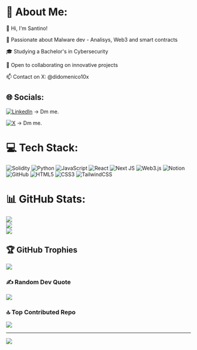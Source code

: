 # 💫 About Me:

🌟 Hi, I'm Santino!



🚀 Passionate about Malware dev - Analisys, Web3 and smart contracts



🎓 Studying a Bachelor's in Cybersecurity



🤝 Open to collaborating on innovative projects

📫 Contact on X: @didomenico10x

## 🌐 Socials:
[![LinkedIn](https://img.shields.io/badge/LinkedIn-%230077B5.svg?logo=linkedin&logoColor=white)](https://linkedin.com/in/Santino-di-domenico) -> Dm me.

[![X](https://img.shields.io/badge/X-black.svg?logo=X&logoColor=white)](https://x.com/didomenico10x) -> Dm me.



# 💻 Tech Stack:
![Solidity](https://img.shields.io/badge/Solidity-%23363636.svg?style=for-the-badge&logo=solidity&logoColor=white) ![Python](https://img.shields.io/badge/python-3670A0?style=for-the-badge&logo=python&logoColor=ffdd54) ![JavaScript](https://img.shields.io/badge/javascript-%23323330.svg?style=for-the-badge&logo=javascript&logoColor=%23F7DF1E) ![React](https://img.shields.io/badge/react-%2320232a.svg?style=for-the-badge&logo=react&logoColor=%2361DAFB) ![Next JS](https://img.shields.io/badge/Next-black?style=for-the-badge&logo=next.js&logoColor=white) ![Web3.js](https://img.shields.io/badge/web3.js-F16822?style=for-the-badge&logo=web3.js&logoColor=white) ![Notion](https://img.shields.io/badge/Notion-%23000000.svg?style=for-the-badge&logo=notion&logoColor=white) ![GitHub](https://img.shields.io/badge/github-%23121011.svg?style=for-the-badge&logo=github&logoColor=white) ![HTML5](https://img.shields.io/badge/html5-%23E34F26.svg?style=for-the-badge&logo=html5&logoColor=white) ![CSS3](https://img.shields.io/badge/css3-%231572B6.svg?style=for-the-badge&logo=css3&logoColor=white) ![TailwindCSS](https://img.shields.io/badge/tailwindcss-%2338B2AC.svg?style=for-the-badge&logo=tailwind-css&logoColor=white)
# 📊 GitHub Stats:
![](https://github-readme-stats.vercel.app/api?username=SantiTrustlessVault&theme=synthwave&hide_border=false&include_all_commits=false&count_private=false)<br/>
![](https://nirzak-streak-stats.vercel.app/?user=SantiTrustlessVault&theme=synthwave&hide_border=false)<br/>
![](https://github-readme-stats.vercel.app/api/top-langs/?username=SantiTrustlessVault&theme=synthwave&hide_border=false&include_all_commits=false&count_private=false&layout=compact)

## 🏆 GitHub Trophies
![](https://github-profile-trophy.vercel.app/?username=SantiTrustlessVault&theme=tokyonight&no-frame=false&no-bg=true&margin-w=4)

### ✍️ Random Dev Quote
![](https://quotes-github-readme.vercel.app/api?type=horizontal&theme=tokyonight)

### 🔝 Top Contributed Repo
![](https://github-contributor-stats.vercel.app/api?username=SantiTrustlessVault&limit=5&theme=tokyonight&combine_all_yearly_contributions=true)

---
[![](https://visitcount.itsvg.in/api?id=SantiTrustlessVault&icon=2&color=0)](https://visitcount.itsvg.in)
